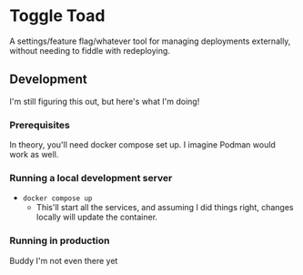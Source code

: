 # Toggle Toad

A settings/feature flag/whatever tool for managing deployments externally, without needing to fiddle with redeploying.

## Development

I'm still figuring this out, but here's what I'm doing!

### Prerequisites
In theory, you'll need docker compose set up. I imagine Podman would work as well.

### Running a local development server

- `docker compose up` 
    - This'll start all the services, and assuming I did things right, changes locally will update the container.

### Running in production

Buddy I'm not even there yet